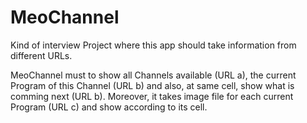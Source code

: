# MeoChannel

Kind of interview Project where this app should take information from different URLs.

MeoChannel must to show all Channels available (URL a), the current Program of this Channel (URL b) and also, at same cell, show what is comming next (URL b).
Moreover, it takes image file for each current Program (URL c) and show according to its cell.
